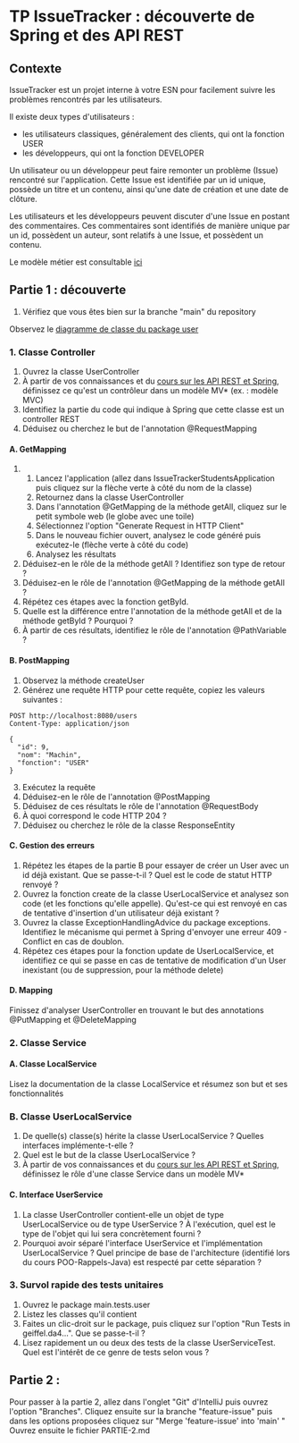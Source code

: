 # TP IssueTracker : découverte de Spring et des API REST

## Contexte
IssueTracker est un projet interne à votre ESN pour facilement suivre les problèmes rencontrés par les utilisateurs.

Il existe deux types d'utilisateurs :
-  les utilisateurs classiques, généralement des clients, qui ont la fonction USER
-  les développeurs, qui ont la fonction DEVELOPER

Un utilisateur ou un développeur peut faire remonter un problème (Issue) rencontré sur l'application. Cette Issue est 
identifiée par un id unique, possède un titre et un contenu, ainsi qu'une date de création et une date de clôture.

Les utilisateurs et les développeurs peuvent discuter d'une Issue en postant des commentaires. Ces commentaires sont 
identifiés de manière unique par un id, possèdent un auteur, sont relatifs à une Issue, et possèdent un contenu.

Le modèle métier est consultable [ici][metier-uml]

## Partie 1 : découverte

1. Vérifiez que vous êtes bien sur la branche "main" du repository

Observez le [diagramme de classe du package user][package-user-uml]

### 1. Classe Controller
1. Ouvrez la classe UserController
2. À partir de vos connaissances et du [cours sur les API REST et Spring][cours-api-spring], définissez ce qu'est un 
contrôleur dans un modèle MV* (ex. : modèle MVC)
3. Identifiez la partie du code qui indique à Spring que cette classe est un controller REST
4. Déduisez ou cherchez le but de l'annotation @RequestMapping

#### A. GetMapping
1. 1. Lancez l'application (allez dans IssueTrackerStudentsApplication puis cliquez sur la flèche verte à côté du nom 
   de la classe)
   2. Retournez dans la classe UserController
   3. Dans l'annotation @GetMapping de la méthode getAll, cliquez sur le petit symbole web (le globe avec une toile)
   4. Sélectionnez l'option "Generate Request in HTTP Client"
   5. Dans le nouveau fichier ouvert, analysez le code généré puis exécutez-le (flèche verte à côté du code)
   6. Analysez les résultats
2. Déduisez-en le rôle de la méthode getAll ? Identifiez son type de retour ?
3. Déduisez-en le rôle de l'annotation @GetMapping de la méthode getAll ?
4. Répétez ces étapes avec la fonction getById. 
5. Quelle est la différence entre l'annotation de la méthode getAll et de la méthode getById ? Pourquoi ?
6. À partir de ces résultats, identifiez le rôle de l'annotation @PathVariable ?

#### B. PostMapping
1. Observez la méthode createUser
2. Générez une requête HTTP pour cette requête, copiez les valeurs suivantes :
```
POST http://localhost:8080/users
Content-Type: application/json

{
  "id": 9,
  "nom": "Machin",
  "fonction": "USER"
}
```
3. Exécutez la requête
4. Déduisez-en le rôle de l'annotation @PostMapping
5. Déduisez de ces résultats le rôle de l'annotation @RequestBody
6. À quoi correspond le code HTTP 204 ?
7. Déduisez ou cherchez le rôle de la classe ResponseEntity

#### C. Gestion des erreurs
1. Répétez les étapes de la partie B pour essayer de créer un User avec un id déjà existant. Que se passe-t-il ? Quel 
est le code de statut HTTP renvoyé ? 
2. Ouvrez la fonction create de la classe UserLocalService et analysez son code (et les fonctions qu'elle appelle). 
Qu'est-ce qui est renvoyé en cas de tentative d'insertion d'un utilisateur déjà existant ?
3. Ouvrez la classe ExceptionHandlingAdvice du package exceptions. Identifiez le mécanisme qui permet à Spring 
d'envoyer une erreur 409 - Conflict en cas de doublon.
4. Répétez ces étapes pour la fonction update de UserLocalService, et identifiez ce qui se passe en cas de tentative 
de modification d'un User inexistant (ou de suppression, pour la méthode delete)

#### D. <Method>Mapping
Finissez d'analyser UserController en trouvant le but des annotations @PutMapping et @DeleteMapping

### 2. Classe Service

#### A. Classe LocalService
Lisez la documentation de la classe LocalService et résumez son but et ses fonctionnalités

### B. Classe UserLocalService
1. De quelle(s) classe(s) hérite la classe UserLocalService ? Quelles interfaces implémente-t-elle ?
2. Quel est le but de la classe UserLocalService ?
3. À partir de vos connaissances et du [cours sur les API REST et Spring][cours-api-spring], définissez le rôle d'une 
classe Service dans un modèle MV*

#### C. Interface UserService
1. La classe UserController contient-elle un objet de type UserLocalService ou de type UserService ?
À l'exécution, quel est le type de l'objet qui lui sera concrètement fourni ? 
2. Pourquoi avoir séparé l'interface UserService et l'implémentation UserLocalService ? Quel principe de base de 
l'architecture (identifié lors du cours POO-Rappels-Java) est respecté par cette séparation ?

### 3. Survol rapide des tests unitaires
1. Ouvrez le package main.tests.user
2. Listez les classes qu'il contient
3. Faites un clic-droit sur le package, puis cliquez sur l'option "Run Tests in geiffel.da4...". Que se passe-t-il ?
4. Lisez rapidement un ou deux des tests de la classe UserServiceTest. Quel est l'intérêt de ce genre de tests selon 
vous ?

## Partie 2 : 
Pour passer à la partie 2, allez dans l'onglet "Git" d'IntelliJ puis ouvrez l'option "Branches".
Cliquez ensuite sur la branche "feature-issue" puis dans les options proposées cliquez sur "Merge 'feature-issue' into 
'main' "
Ouvrez ensuite le fichier PARTIE-2.md


[metier-uml]: https://drive.google.com/file/d/1abwaTS0gv2PibXpC1kuRAkSSp8KtT534/view?usp=sharing
[package-user-uml]: https://drive.google.com/file/d/1FSttIFnJBcvFN13DfsezvjzEspzf9Nrg/view?usp=sharing
[cours-api-spring]: https://nathanael-gimenez.canoprof.fr/eleve/DA4%20-%20Programmation%20Avanc%C3%A9e/activities/API_REST_avec_Spring.html
